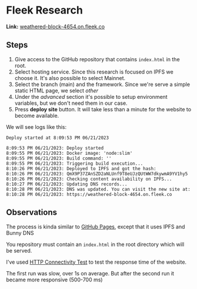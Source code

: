 # Fleek Research

**Link:** [weathered-block-4654.on.fleek.co](https://weathered-block-4654.on.fleek.co)

## Steps

1. Give access to the GitHub repository that contains `index.html` in the root.
2. Select hosting service. Since this research is focused on IPFS we choose it. It's also possible to select Mainnet.
3. Select the branch (main) and the framework. Since we're serve a simple static HTML page, we select *other*
4. Under the *advanced* section it's possible to setup environment variables, but we don't need them in our case.
5. Press **deploy site** button. It will take less than a minute for the website to become available.

We will see logs like this:

```
Deploy started at 8:09:53 PM 06/21/2023

8:09:53 PM 06/21/2023: Deploy started
8:09:55 PM 06/21/2023: Docker image: 'node:slim'
8:09:55 PM 06/21/2023: Build command: ''
8:09:55 PM 06/21/2023: Triggering build execution...
8:10:26 PM 06/21/2023: Deployed to IPFS and got the hash:
8:10:26 PM 06/21/2023: QmX9P37ZAnSZD2aNLUnf9T8eUJzQUtWW7dkywmA9YV1hy5
8:10:26 PM 06/21/2023: Checking content availability on IPFS...
8:10:27 PM 06/21/2023: Updating DNS records...
8:10:28 PM 06/21/2023: DNS was updated. You can visit the new site at:
8:10:28 PM 06/21/2023: https://weathered-block-4654.on.fleek.co
```

## Observations

The process is kinda similar to [GitHub Pages](https://pages.github.com/),
except that it uses IPFS and Bunny DNS

You repository must contain an `index.html` in the root directory which will be
served.

I've used [HTTP Connectivity Test](https://tools.bunny.net/http-test?query=https://weathered-block-4654.on.fleek.co) to test the response time of the website.

The first run was slow, over 1s on average. But after the second run it became more responsive (500-700 ms)

